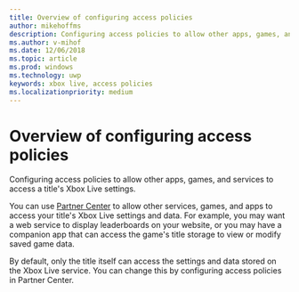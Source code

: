 ```yaml
---
title: Overview of configuring access policies
author: mikehoffms
description: Configuring access policies to allow other apps, games, and services to access a title's Xbox Live settings.
ms.author: v-mihof
ms.date: 12/06/2018
ms.topic: article
ms.prod: windows
ms.technology: uwp
keywords: xbox live, access policies
ms.localizationpriority: medium
---
```


# Overview of configuring access policies

Configuring access policies to allow other apps, games, and services to access a title's Xbox Live settings.

You can use [Partner Center](https://partner.microsoft.com/dashboard) to allow other services, games, and apps to access your title's Xbox Live settings and data. For example, you may want a web service to display leaderboards on your website, or you may have a companion app that can access the game's title storage to view or modify saved game data.

By default, only the title itself can access the settings and data stored on the Xbox Live service. You can change this by configuring access policies in Partner Center.
